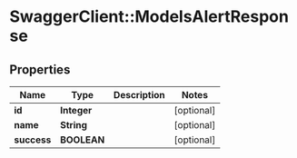 # SwaggerClient::ModelsAlertResponse

## Properties
Name | Type | Description | Notes
------------ | ------------- | ------------- | -------------
**id** | **Integer** |  | [optional] 
**name** | **String** |  | [optional] 
**success** | **BOOLEAN** |  | [optional] 


